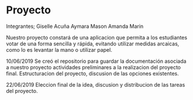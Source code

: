 # Proyecto
Integrantes; Giselle Acuña
             Aymara Mason
             Amanda Marin

Nuestro proyecto constará de una aplicacion que permita a los estudiantes votar de una forma sencilla y rápida, evitando utilizar medidas arcaicas, como lo es levantar la mano o utilizar papel.



10/06/2019
Se creó el repositorio para guardar la documentación asociada a nuestro proyecto
actividades preliminares a la realizacion del proyecto final.
Estructuracion del proyecto, discusion de las opciones existentes.

22/06/2019
Eleccion final de la idea, discusion y distribucion de las tareas del proyecto. 


